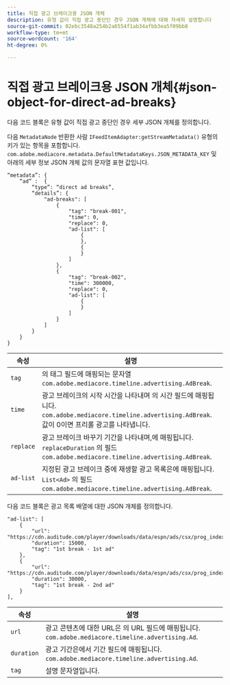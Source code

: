 ```yaml
---
title: 직접 광고 브레이크용 JSON 개체
description: 유형 값이 직접 광고 중단인 경우 JSON 개체에 대해 자세히 설명합니다
source-git-commit: 02ebc3548a254b2a6554f1ab34afbb3ea5f09bb8
workflow-type: tm+mt
source-wordcount: '164'
ht-degree: 0%

---
```


# 직접 광고 브레이크용 JSON 개체{#json-object-for-direct-ad-breaks}

다음 코드 블록은 유형 값이 직접 광고 중단인 경우 세부 JSON 개체를 정의합니다.

다음 `MetadataNode` 반환한 사람 `IFeedItemAdapter:getStreamMetadata()` 유형의 키가 있는 항목을 포함합니다. `com.adobe.mediacore.metadata.DefaultMetadataKeys.JSON_METADATA_KEY` 및 아래의 세부 정보 JSON 개체 값의 문자열 표현 값입니다.

```
“metadata”: { 
    “ad” :  { 
        “type”: “direct ad breaks”, 
        “details”: { 
            "ad-breaks": [ 
                { 
                    "tag": "break-001", 
                    "time": 0, 
                    "replace": 0, 
                    "ad-list": [ 
                        { 
                        }, 
                        { 
                        } 
                    ] 
                }, 
                { 
                    "tag": "break-002", 
                    "time": 300000, 
                    "replace": 0, 
                    "ad-list": [ 
                        { 
                        } 
                    ] 
                } 
            ] 
        } 
    } 
} 
```

| 속성 | 설명 |
|---|---|
| `tag` | 의 태그 필드에 매핑되는 문자열 `com.adobe.mediacore.timeline.advertising.AdBreak`. |
| `time` | 광고 브레이크의 시작 시간을 나타내며 의 시간 필드에 매핑됩니다. `com.adobe.mediacore.timeline.advertising.AdBreak`. 값이 0이면 프리롤 광고를 나타냅니다. |
| `replace` | 광고 브레이크 바꾸기 기간을 나타내며,에 매핑됩니다. `replaceDuration` 의 필드 `com.adobe.mediacore.timeline.advertising.AdBreak`. |
| `ad-list` | 지정된 광고 브레이크 중에 재생할 광고 목록은에 매핑됩니다. `List<Ad>` 의 필드 `com.adobe.mediacore.timeline.advertising.AdBreak`. |

다음 코드 블록은 광고 목록 배열에 대한 JSON 개체를 정의합니다.

```
"ad-list": [ 
    { 
        "url": "https://cdn.auditude.com/player/downloads/data/espn/ads/csx/prog_index.m3u8", 
        "duration": 15000, 
        "tag": "1st break - 1st ad" 
    }, 
    { 
        "url": "https://cdn.auditude.com/player/downloads/data/espn/ads/csx/prog_index.m3u8", 
        "duration": 30000, 
        "tag": "1st break - 2nd ad" 
    } 
], 
```

| 속성 | 설명 |
|---|---|
| `url` | 광고 콘텐츠에 대한 URL은 의 URL 필드에 매핑됩니다. `com.adobe.mediacore.timeline.advertising.Ad`. |
| `duration` | 광고 기간은에서 기간 필드에 매핑됩니다. `com.adobe.mediacore.timeline.advertising.Ad`. |
| `tag` | 설명 문자열입니다. |
